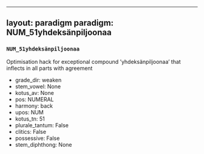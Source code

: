 
---
layout: paradigm
paradigm: NUM_51yhdeksänpiljoonaa
---
### ` NUM_51yhdeksänpiljoonaa `

Optimisation hack for exceptional compound ’yhdeksänpiljoonaa’ that inflects in all parts with agreement
* grade_dir: weaken
* stem_vowel: None
* kotus_av: None
* pos: NUMERAL
* harmony: back
* upos: NUM
* kotus_tn: 51
* plurale_tantum: False
* clitics: False
* possessive: False
* stem_diphthong: None
